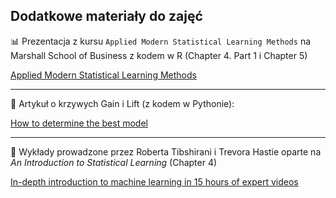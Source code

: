 ## Dodatkowe materiały do zajęć

:bar_chart: Prezentacja z kursu `Applied Modern Statistical Learning Methods` na Marshall School of Business z kodem w R (Chapter 4. Part 1 i Chapter 5)

[Applied Modern Statistical Learning Methods](https://www.alsharif.info/iom530)

---


:newspaper: Artykuł o krzywych Gain i Lift (z kodem w Pythonie):

[How to determine the best model](https://towardsdatascience.com/how-to-determine-the-best-model-6b9c584d0db4)

---

:movie_camera: Wykłady prowadzone przez Roberta Tibshirani i Trevora Hastie oparte na _An Introduction to Statistical Learning_ (Chapter 4)

[In-depth introduction to machine learning in 15 hours of expert videos](https://www.r-bloggers.com/in-depth-introduction-to-machine-learning-in-15-hours-of-expert-videos/)
